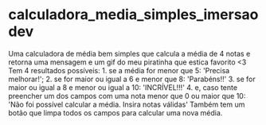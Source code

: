 # calculadora_media_simples_imersaodev
Uma calculadora de média bem simples que calcula a média de 4 notas e retorna uma mensagem e um gif do meu piratinha que estica favorito &lt;3  Tem 4 resultados possíveis:  1. se a média for menor que 5: 'Precisa melhorar!'; 2. se for maior ou igual a 6 e menor que 8: 'Parabéns!!' 3. se for maior ou igual a 8 e menor ou igual a 10: 'INCRÍVEL!!!' 4. e, caso tente preencher um dos campos com uma nota menor que 0 ou maior que 10: 'Não foi possível calcular a média. Insira notas válidas'  Também tem um botão que limpa todos os campos para calcular uma nova média.
